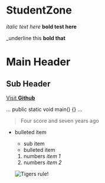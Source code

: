 # StudentZone
_italic text here_
**bold test here**

_underline this **bold that**

# Main Header
## Sub Header

[Visit **Github**](http://github.com)

...
public static void main() {}
...

>Four score and seven years ago

- bulleted item
  - sub item
  - bulleted item
  
  1. numbers _item 1_
  2. numbers _item 2_
  
  ![Tigers rule!](https://)
  
  
